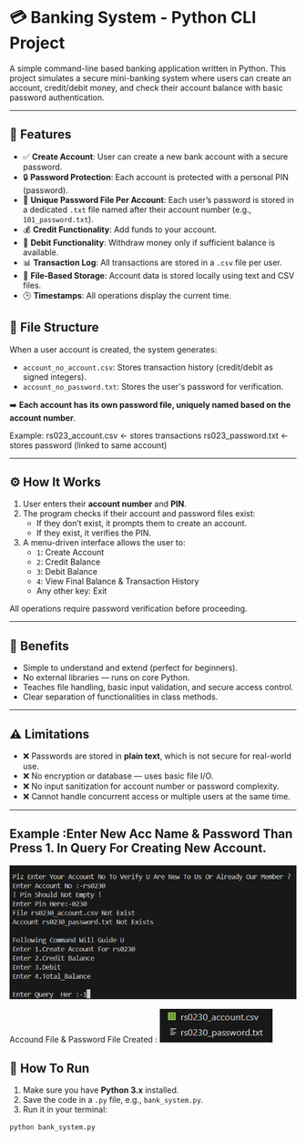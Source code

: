 # 💳 Banking System - Python CLI Project

A simple command-line based banking application written in Python. This project simulates a secure mini-banking system where users can create an account, credit/debit money, and check their account balance with basic password authentication.

---

## 📌 Features

- ✅ **Create Account**: User can create a new bank account with a secure password.
- 🔒 **Password Protection**: Each account is protected with a personal PIN (password).
- 🧾 **Unique Password File Per Account**: Each user’s password is stored in a dedicated `.txt` file named after their account number (e.g., `101_password.txt`).
- 💰 **Credit Functionality**: Add funds to your account.
- 💸 **Debit Functionality**: Withdraw money only if sufficient balance is available.
- 📊 **Transaction Log**: All transactions are stored in a `.csv` file per user.
- 📁 **File-Based Storage**: Account data is stored locally using text and CSV files.
- 🕒 **Timestamps**: All operations display the current time.

## 🧱 File Structure

When a user account is created, the system generates:

- `account_no_account.csv`: Stores transaction history (credit/debit as signed integers).
- `account_no_password.txt`: Stores the user's password for verification.

➡️ **Each account has its own password file, uniquely named based on the account number**.

Example:
rs023_account.csv ← stores transactions
rs023_password.txt ← stores password (linked to same account)

---

## ⚙️ How It Works

1. User enters their **account number** and **PIN**.
2. The program checks if their account and password files exist:
   - If they don’t exist, it prompts them to create an account.
   - If they exist, it verifies the PIN.
3. A menu-driven interface allows the user to:
   - `1`: Create Account
   - `2`: Credit Balance
   - `3`: Debit Balance
   - `4`: View Final Balance & Transaction History
   - Any other key: Exit

All operations require password verification before proceeding.

---

## 🧠 Benefits

- Simple to understand and extend (perfect for beginners).
- No external libraries — runs on core Python.
- Teaches file handling, basic input validation, and secure access control.
- Clear separation of functionalities in class methods.

---

## ⚠️ Limitations

- ❌ Passwords are stored in **plain text**, which is not secure for real-world use.
- ❌ No encryption or database — uses basic file I/O.
- ❌ No input sanitization for account number or password complexity.
- ❌ Cannot handle concurrent access or multiple users at the same time.

---
Example :Enter New Acc Name & Password Than Press 1. In Query For Creating New Account.
---
![image alt](https://github.com/RaisShaikh23/My-FY-projects/blob/ee54e238d908c537dd7497840b27e8ecdbd2397b/Bank_system_project/Screenshot%202025-06-19%20024430.png)

Accound File & Password File Created :
![image alt](https://github.com/RaisShaikh23/My-FY-projects/blob/b767efd9148a7b01c5437ec8e1409b303cd8cf2b/Bank_system_project/Screenshot%202025-06-19%20025704.png)
## 🚀 How To Run

1. Make sure you have **Python 3.x** installed.
2. Save the code in a `.py` file, e.g., `bank_system.py`.
3. Run it in your terminal:

```bash
python bank_system.py
